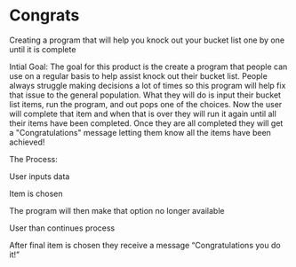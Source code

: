 # Congrats
Creating a program that will help you knock out your bucket list one by one until it is complete

Intial Goal:
The goal for this product is the create a program that people can use on a regular basis to help assist knock out their bucket list. People always struggle making decisions a lot of times so this program will help fix that issue to the general population. What they will do is input their bucket list items, run the program, and out pops one of the choices. Now the user will complete that item and when that is over they will run it again until all their items have been completed. Once they are all completed they will get a "Congratulations" message letting them know all the items have been achieved!

The Process:

User inputs data

Item is chosen

The program will then make that option no longer available

User than continues process

After final item is chosen they receive a message “Congratulations you do it!”
